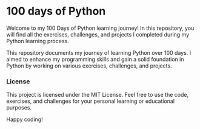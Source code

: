 # 100 days of Python

Welcome to my 100 Days of Python learning journey! In this repository, you will find all the exercises, challenges, and projects I completed during my Python learning process.

This repository documents my journey of learning Python over 100 days. I aimed to enhance my programming skills and gain a solid foundation in Python by working on various exercises, challenges, and projects.

### License

This project is licensed under the MIT License. Feel free to use the code, exercises, and challenges for your personal learning or educational purposes.

Happy coding!

